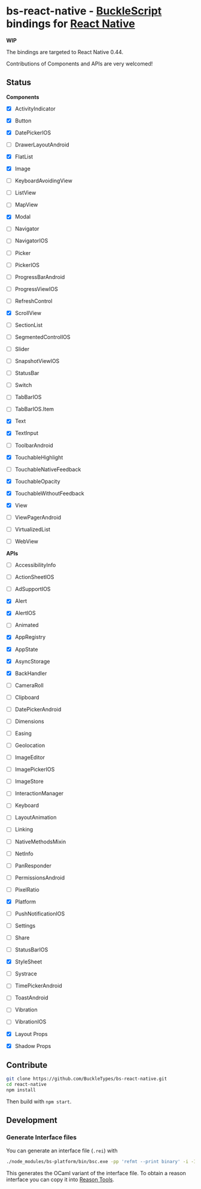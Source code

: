 # bs-react-native - [BuckleScript](https://github.com/bloomberg/bucklescript) bindings for [React Native](https://github.com/facebook/react-native)

**WIP**

The bindings are targeted to React Native 0.44.

Contributions of Components and APIs are very welcomed!

## Status

**Components**
- [x] ActivityIndicator
- [x] Button
- [x] DatePickerIOS
- [ ] DrawerLayoutAndroid
- [x] FlatList
- [x] Image
- [ ] KeyboardAvoidingView
- [ ] ListView
- [ ] MapView
- [x] Modal
- [ ] Navigator
- [ ] NavigatorIOS
- [ ] Picker
- [ ] PickerIOS
- [ ] ProgressBarAndroid
- [ ] ProgressViewIOS
- [ ] RefreshControl
- [x] ScrollView
- [ ] SectionList
- [ ] SegmentedControlIOS
- [ ] Slider
- [ ] SnapshotViewIOS
- [ ] StatusBar
- [ ] Switch
- [ ] TabBarIOS
- [ ] TabBarIOS.Item
- [x] Text
- [x] TextInput
- [ ] ToolbarAndroid
- [x] TouchableHighlight
- [ ] TouchableNativeFeedback
- [x] TouchableOpacity
- [x] TouchableWithoutFeedback
- [x] View
- [ ] ViewPagerAndroid
- [ ] VirtualizedList
- [ ] WebView


**APIs**
- [ ] AccessibilityInfo
- [ ] ActionSheetIOS
- [ ] AdSupportIOS
- [x] Alert
- [x] AlertIOS
- [ ] Animated
- [x] AppRegistry
- [x] AppState
- [x] AsyncStorage
- [x] BackHandler
- [ ] CameraRoll
- [ ] Clipboard
- [ ] DatePickerAndroid
- [ ] Dimensions
- [ ] Easing
- [ ] Geolocation
- [ ] ImageEditor
- [ ] ImagePickerIOS
- [ ] ImageStore
- [ ] InteractionManager
- [ ] Keyboard
- [ ] LayoutAnimation
- [ ] Linking
- [ ] NativeMethodsMixin
- [ ] NetInfo
- [ ] PanResponder
- [ ] PermissionsAndroid
- [ ] PixelRatio
- [x] Platform
- [ ] PushNotificationIOS
- [ ] Settings
- [ ] Share
- [ ] StatusBarIOS
- [x] StyleSheet
- [ ] Systrace
- [ ] TimePickerAndroid
- [ ] ToastAndroid
- [ ] Vibration
- [ ] VibrationIOS
- [x] Layout Props
- [x] Shadow Props



## Contribute
```sh
git clone https://github.com/BuckleTypes/bs-react-native.git
cd react-native
npm install
```

Then build with `npm start`.

## Development

### Generate Interface files

You can generate an interface file (`.rei`) with
```sh
./node_modules/bs-platform/bin/bsc.exe -pp 'refmt --print binary' -i -I lib/bs/src/ -I lib/bs/src/components -I ./node_modules/reason-react/lib/bs/src/ -impl /path/to/your/file.re
```
This generates the OCaml variant of the interface file. To obtain a reason interface you can copy it into [Reason Tools](https://reasonml.github.io/reason-tools/popup.html).
